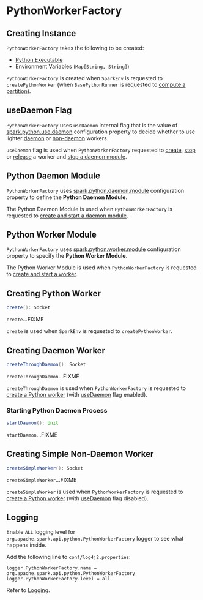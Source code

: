 # PythonWorkerFactory

## Creating Instance

`PythonWorkerFactory` takes the following to be created:

* <span id="pythonExec"> [Python Executable](PythonFunction.md#pythonExec)
* <span id="envVars"> Environment Variables (`Map[String, String]`)

`PythonWorkerFactory` is created when `SparkEnv` is requested to `createPythonWorker` (when `BasePythonRunner` is requested to [compute a partition](runners/BasePythonRunner.md#compute)).

## <span id="useDaemon"> useDaemon Flag

`PythonWorkerFactory` uses `useDaemon` internal flag that is the value of [spark.python.use.daemon](configuration-properties.md#PYTHON_USE_DAEMON) configuration property to decide whether to use lighter [daemon](#createThroughDaemon) or [non-daemon](#createSimpleWorker) workers.

`useDaemon` flag is used when `PythonWorkerFactory` requested to [create](#create), [stop](#stopWorker) or [release](#releaseWorker) a worker and [stop a daemon module](#stopDaemon).

## <span id="daemonModule"> Python Daemon Module

`PythonWorkerFactory` uses [spark.python.daemon.module](configuration-properties.md#PYTHON_DAEMON_MODULE) configuration property to define the **Python Daemon Module**.

The Python Daemon Module is used when `PythonWorkerFactory` is requested to [create and start a daemon module](#startDaemon).

## <span id="workerModule"> Python Worker Module

`PythonWorkerFactory` uses [spark.python.worker.module](configuration-properties.md#PYTHON_WORKER_MODULE) configuration property to specify the **Python Worker Module**.

The Python Worker Module is used when `PythonWorkerFactory` is requested to [create and start a worker](#createSimpleWorker).

## <span id="create"> Creating Python Worker

```scala
create(): Socket
```

`create`...FIXME

`create` is used when `SparkEnv` is requested to `createPythonWorker`.

## <span id="createThroughDaemon"> Creating Daemon Worker

```scala
createThroughDaemon(): Socket
```

`createThroughDaemon`...FIXME

`createThroughDaemon` is used when `PythonWorkerFactory` is requested to [create a Python worker](#create) (with [useDaemon](#useDaemon) flag enabled).

### <span id="startDaemon"> Starting Python Daemon Process

```scala
startDaemon(): Unit
```

`startDaemon`...FIXME

## <span id="createSimpleWorker"> Creating Simple Non-Daemon Worker

```scala
createSimpleWorker(): Socket
```

`createSimpleWorker`...FIXME

`createSimpleWorker` is used when `PythonWorkerFactory` is requested to [create a Python worker](#create) (with [useDaemon](#useDaemon) flag disabled).

## Logging

Enable `ALL` logging level for `org.apache.spark.api.python.PythonWorkerFactory` logger to see what happens inside.

Add the following line to `conf/log4j2.properties`:

```text
logger.PythonWorkerFactory.name = org.apache.spark.api.python.PythonWorkerFactory
logger.PythonWorkerFactory.level = all
```

Refer to [Logging](logging.md).
